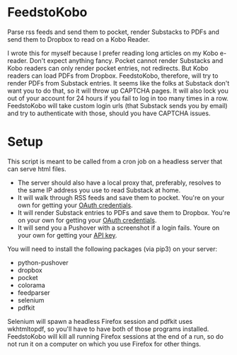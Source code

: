 # FeedstoKobo
Parse rss feeds and send them to pocket, render Substacks to PDFs and send them to Dropbox to read on a Kobo Reader.

I wrote this for myself because I prefer reading long articles on my Kobo e-reader.
Don't expect anything fancy.
Pocket cannot render Substacks and Kobo readers can only render pocket entries, not redirects.
But Kobo readers can load PDFs from Dropbox.
FeedstoKobo, therefore, will try to render PDFs from Substack entries.
It seems like the folks at Substack don't want you to do that, so it will throw up CAPTCHA pages.
It will also lock you out of your account for 24 hours if you fail to log in too many times in a row.
FeedstoKobo will take custom login urls (that Substack sends you by email) and try to authenticate with those, should you have CAPTCHA issues.

# Setup
This script is meant to be called from a cron job on a headless server that can serve html files.

- The server should also have a local proxy that, preferably, resolves to the same IP address you use to read Substack at home.
- It will walk through RSS feeds and save them to pocket. You're on your own for getting your [OAuth credentials](https://getpocket.com/developer/apps/new).
- It will render Substack entries to PDFs and save them to Dropbox. You're on your own for getting your [OAuth credentials](https://www.dropbox.com/developers/reference/getting-started#app%20console).
- It will send you a Pushover with a screenshot if a login fails. Youre on your own for getting your [API key](https://pushover.net/api).

You will need to install the following packages (via pip3) on your server:
- python-pushover
- dropbox
- pocket
- colorama
- feedparser
- selenium
- pdfkit

Selenium will spawn a headless Firefox session and pdfkit uses wkhtmltopdf, so you'll have to have both of those programs installed.
FeedstoKobo will kill all running Firefox sessions at the end of a run, so do not run it on a computer on which you use Firefox for other things.
